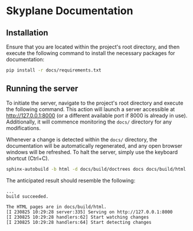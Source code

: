 # Skyplane Documentation

## Installation
Ensure that you are located within the project's root directory, and then execute the following command to install the necessary packages for documentation:

```bash
pip install -r docs/requirements.txt
```

## Running the server

To initiate the server, navigate to the project's root directory and execute the following command. This action will launch a server accessible at http://127.0.0.1:8000 (or a different available port if 8000 is already in use). Additionally, it will commence monitoring the `docs/` directory for any modifications.

Whenever a change is detected within the `docs/` directory, the documentation will be automatically regenerated, and any open browser windows will be refreshed. To halt the server, simply use the keyboard shortcut (Ctrl+C).

```bash
sphinx-autobuild -b html -d docs/build/doctrees docs docs/build/html
```

The anticipated result should resemble the following:

```
...
build succeeded.

The HTML pages are in docs/build/html.
[I 230825 10:29:28 server:335] Serving on http://127.0.0.1:8000
[I 230825 10:29:28 handlers:62] Start watching changes
[I 230825 10:29:28 handlers:64] Start detecting changes
```